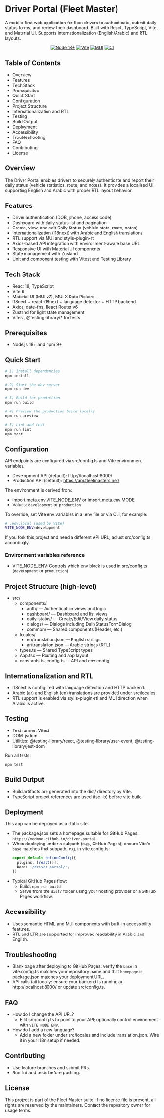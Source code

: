 # Driver Portal (Fleet Master)

A mobile-first web application for fleet drivers to authenticate, submit daily status forms, and review their dashboard. Built with React, TypeScript, Vite, and Material UI. Supports
internationalization (English/Arabic) and RTL layouts.

<p align="center">
  <a href="https://nodejs.org/"><img alt="Node 18+" src="https://img.shields.io/badge/node-%3E%3D18-brightgreen" /></a>
  <a href="https://vitejs.dev/"><img alt="Vite" src="https://img.shields.io/badge/build-vite%206-blue" /></a>
  <a href="https://mui.com/"><img alt="MUI" src="https://img.shields.io/badge/UI-MUI%207-1f6feb" /></a>
  <a href="https://github.com/medmoe/driver-portal/actions"><img alt="CI" src="https://img.shields.io/badge/tests-vitest-informational" /></a>
</p>

## Table of Contents

- Overview
- Features
- Tech Stack
- Prerequisites
- Quick Start
- Configuration
- Project Structure
- Internationalization and RTL
- Testing
- Build Output
- Deployment
- Accessibility
- Troubleshooting
- FAQ
- Contributing
- License

## Overview

The Driver Portal enables drivers to securely authenticate and report their daily status (vehicle statistics, route, and notes). It provides a localized UI supporting English and Arabic with proper
RTL layout behavior.

## Features

- Driver authentication (DOB, phone, access code)
- Dashboard with daily status list and pagination
- Create, view, and edit Daily Status (vehicle stats, route, notes)
- Internationalization (i18next) with Arabic and English translations
- RTL support via MUI and stylis-plugin-rtl
- Axios-based API integration with environment-aware base URL
- Responsive UI with Material UI components
- State management with Zustand
- Unit and component testing with Vitest and Testing Library

## Tech Stack

- React 18, TypeScript
- Vite 6
- Material UI (MUI v7), MUI X Date Pickers
- i18next + react-i18next + language detector + HTTP backend
- Axios, date-fns, React Router v6
- Zustand for light state management
- Vitest, @testing-library/* for tests

## Prerequisites

- Node.js 18+ and npm 9+

## Quick Start

```bash
# 1) Install dependencies
npm install

# 2) Start the dev server
npm run dev

# 3) Build for production
npm run build

# 4) Preview the production build locally
npm run preview

# 5) Lint and test
npm run lint
npm test
```

## Configuration

API endpoints are configured via src/config.ts and Vite environment variables.

- Development API (default): http://localhost:8000/
- Production API (default): https://api.fleetmasters.net/

The environment is derived from:

- import.meta.env.VITE_NODE_ENV or import.meta.env.MODE
- Values: `development` or `production`

To override, set Vite env variables in a .env file or via CLI, for example:

```bash
# .env.local (used by Vite)
VITE_NODE_ENV=development
```

If you fork this project and need a different API URL, adjust src/config.ts accordingly.

### Environment variables reference

- VITE_NODE_ENV: Controls which env block is used in src/config.ts (`development` or `production`).

## Project Structure (high-level)

- src/
    - components/
        - auth/ — Authentication views and logic
        - dashboard/ — Dashboard and list views
        - daily-status/ — Create/Edit/View daily status
        - dialogs/ — Dialogs including DailyStatusFormDialog
        - common/ — Shared components (Header, etc.)
    - locales/
        - en/translation.json — English strings
        - ar/translation.json — Arabic strings (RTL)
    - types.ts — Shared TypeScript types
    - App.tsx — Routing and app layout
    - constants.ts, config.ts — API and env config

## Internationalization and RTL

- i18next is configured with language detection and HTTP backend.
- Arabic (ar) and English (en) translations are provided under src/locales.
- RTL support is enabled via stylis-plugin-rtl and MUI direction when Arabic is active.

## Testing

- Test runner: Vitest
- DOM: jsdom
- Utilities: @testing-library/react, @testing-library/user-event, @testing-library/jest-dom

Run all tests:

```bash
npm test
```

## Build Output

- Build artifacts are generated into the dist/ directory by Vite.
- TypeScript project references are used (tsc -b) before vite build.

## Deployment

This app can be deployed as a static site.

- The package.json sets a homepage suitable for GitHub Pages: `https://medmoe.github.io/driver-portal`.
- When deploying under a subpath (e.g., GitHub Pages), ensure Vite's `base` matches that subpath, e.g. in vite.config.ts:
  ```ts
  export default defineConfig({
    plugins: [react()],
    base: '/driver-portal/',
  })
  ```
- Typical GitHub Pages flow:
    - Build: `npm run build`
    - Serve from the `dist/` folder using your hosting provider or a GitHub Pages workflow.

## Accessibility

- Uses semantic HTML and MUI components with built-in accessibility features.
- RTL and LTR are supported for improved readability in Arabic and English.

## Troubleshooting

- Blank page after deploying to GitHub Pages: verify the `base` in vite.config.ts matches your repository name and that `homepage` in package.json matches your deployment URL.
- API calls fail locally: ensure your backend is running at http://localhost:8000/ or update src/config.ts.

## FAQ

- How do I change the API URL?
    - Edit src/config.ts to point to your API; optionally control environment with `VITE_NODE_ENV`.
- How do I add a new language?
    - Add a new folder under src/locales and include translation.json. Wire it in your i18n setup if needed.

## Contributing

- Use feature branches and submit PRs.
- Run lint and tests before pushing.

## License

This project is part of the Fleet Master suite. If no license file is present, all rights are reserved by the maintainers. Contact the repository owner for usage terms.
